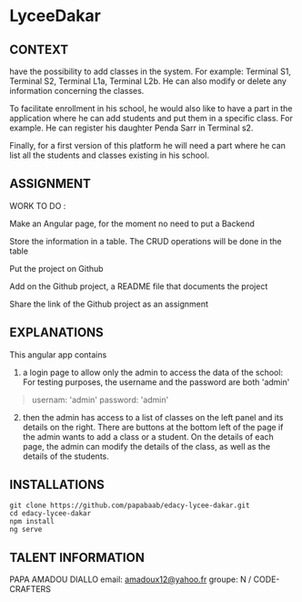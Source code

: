 # LyceeDakar

## CONTEXT
have the possibility to add classes in the system. For example: Terminal S1, Terminal S2, Terminal L1a, Terminal L2b. He can also modify or delete any information concerning the classes.



To facilitate enrollment in his school, he would also like to have a part in the application where he can add students and put them in a specific class. For example. He can register his daughter Penda Sarr in Terminal s2.



Finally, for a first version of this platform he will need a part where he can list all the students and classes existing in his school.

## ASSIGNMENT
WORK TO DO :

Make an Angular page, for the moment no need to put a Backend

Store the information in a table. The CRUD operations will be done in the table

Put the project on Github

Add on the Github project, a README file that documents the project

Share the link of the Github project as an assignment

## EXPLANATIONS
  This angular app contains
  1. a login page to allow only the admin to access the data of the school: For testing purposes, the username and the password are both 'admin'
  > usernam: 'admin'
  > password: 'admin'

  2. then the admin has access to a list of classes on the left panel and its details on the right. There are buttons at the bottom left of the page if the admin wants to add a class or a student. On the details of each page, the admin can modify the details of the class, as well as the details of the students.

## INSTALLATIONS
```
git clone https://github.com/papabaab/edacy-lycee-dakar.git
cd edacy-lycee-dakar
npm install
ng serve
```


  ## TALENT INFORMATION
  PAPA AMADOU DIALLO
  email: amadoux12@yahoo.fr
  groupe: N / CODE-CRAFTERS

  
